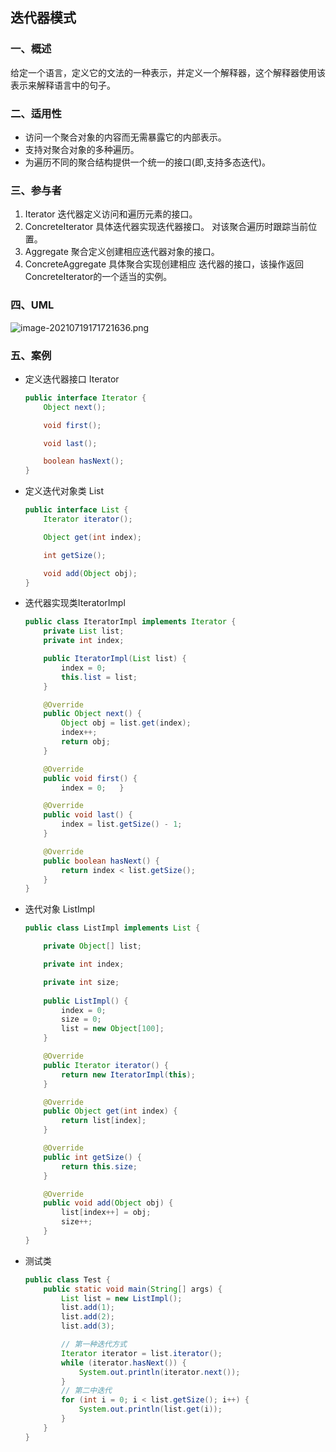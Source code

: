 

## 迭代器模式

### 一、概述

给定一个语言，定义它的文法的一种表示，并定义一个解释器，这个解释器使用该表示来解释语言中的句子。

### 二、适用性

- 访问一个聚合对象的内容而无需暴露它的内部表示。
- 支持对聚合对象的多种遍历。
- 为遍历不同的聚合结构提供一个统一的接口(即,支持多态迭代)。

### 三、参与者

1. Iterator 迭代器定义访问和遍历元素的接口。
2. ConcreteIterator 具体迭代器实现迭代器接口。 对该聚合遍历时跟踪当前位置。
3. Aggregate 聚合定义创建相应迭代器对象的接口。
4. ConcreteAggregate 具体聚合实现创建相应
   迭代器的接口，该操作返回ConcreteIterator的一个适当的实例。

### 四、UML

![image-20210719171721636.png](https://gitee.com/linqin07/pic/raw/master/image-20210719171721636.png)

### 五、案例

- 定义迭代器接口 Iterator

  ```java
  public interface Iterator {
      Object next();
  
      void first();
  
      void last();
  
      boolean hasNext();
  }
  ```

- 定义迭代对象类 List

  ```java
  public interface List {
      Iterator iterator();
  
      Object get(int index);
  
      int getSize();
  
      void add(Object obj);
  }
  ```

- 迭代器实现类IteratorImpl

  ```java
  public class IteratorImpl implements Iterator {
      private List list;
      private int index;
  
      public IteratorImpl(List list) {
          index = 0;
          this.list = list;
      }
  
      @Override
      public Object next() {
          Object obj = list.get(index);
          index++;
          return obj;
      }
  
      @Override
      public void first() {
          index = 0;   }
  
      @Override
      public void last() {
          index = list.getSize() - 1;
      }
  
      @Override
      public boolean hasNext() {
          return index < list.getSize();
      }
  }
  ```

- 迭代对象 ListImpl

  ```java
  public class ListImpl implements List {
  
      private Object[] list;
  
      private int index;
  
      private int size;
      
      public ListImpl() {
          index = 0;
          size = 0;
          list = new Object[100];
      }
  
      @Override
      public Iterator iterator() {
          return new IteratorImpl(this);
      }
  
      @Override
      public Object get(int index) {
          return list[index];
      }
  
      @Override
      public int getSize() {
          return this.size;
      }
  
      @Override
      public void add(Object obj) {
          list[index++] = obj;
          size++;
      }
  }
  ```

- 测试类

  ```java
  public class Test {
      public static void main(String[] args) {
          List list = new ListImpl();
          list.add(1);
          list.add(2);
          list.add(3);
  
          // 第一种迭代方式
          Iterator iterator = list.iterator();
          while (iterator.hasNext()) {
              System.out.println(iterator.next());
          }
          // 第二中迭代
          for (int i = 0; i < list.getSize(); i++) {
              System.out.println(list.get(i));
          }
      }
  }
  ```
